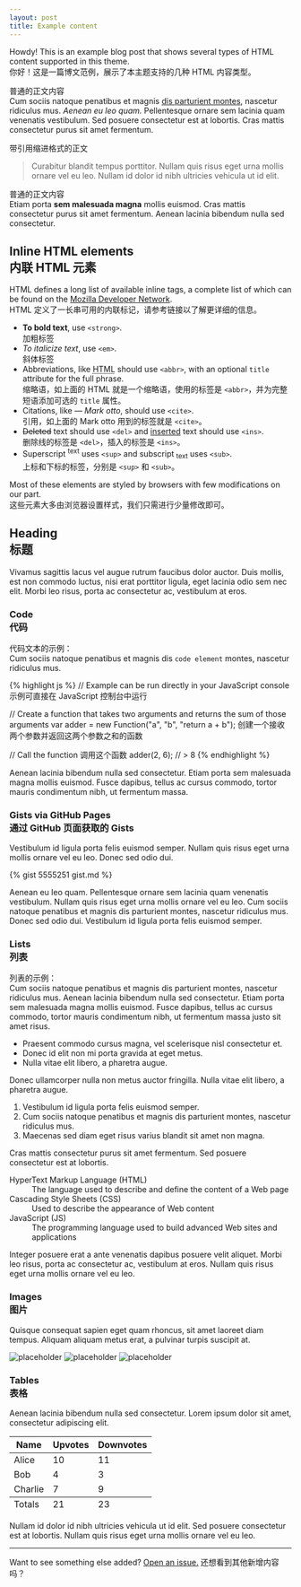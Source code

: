 ```yaml
---
layout: post
title: Example content
---
```



<div class="message">
  Howdy! This is an example blog post that shows several types of HTML content supported in this theme.<br>
  你好！这是一篇博文范例，展示了本主题支持的几种 HTML 内容类型。

</div>

普通的正文内容<br>
Cum sociis natoque penatibus et magnis <a href="#">dis parturient montes</a>, nascetur ridiculus mus. *Aenean eu leo quam.* Pellentesque ornare sem lacinia quam venenatis vestibulum. Sed posuere consectetur est at lobortis. Cras mattis consectetur purus sit amet fermentum.

带引用缩进格式的正文<br>
> Curabitur blandit tempus porttitor. Nullam quis risus eget urna mollis ornare vel eu leo. Nullam id dolor id nibh ultricies vehicula ut id elit.

普通的正文内容<br>
Etiam porta **sem malesuada magna** mollis euismod. Cras mattis consectetur purus sit amet fermentum. Aenean lacinia bibendum nulla sed consectetur.

## Inline HTML elements<br>内联 HTML 元素

HTML defines a long list of available inline tags, a complete list of which can be found on the [Mozilla Developer Network](https://developer.mozilla.org/en-US/docs/Web/HTML/Element).<br>
HTML 定义了一长串可用的内联标记，请参考链接以了解更详细的信息。


- **To bold text**, use `<strong>`. <br>加粗标签
- *To italicize text*, use `<em>`. <br>斜体标签
- Abbreviations, like <abbr title="HyperText Markup Langage">HTML</abbr> should use `<abbr>`, with an optional `title` attribute for the full phrase.<br>
缩略语，如上面的 HTML 就是一个缩略语，使用的标签是 `<abbr>`，并为完整短语添加可选的 `title` 属性。
- Citations, like <cite>&mdash; Mark otto</cite>, should use `<cite>`.<br>引用，如上面的 Mark otto 用到的标签就是 `<cite>`。
- <del>Deleted</del> text should use `<del>` and <ins>inserted</ins> text should use `<ins>`.<br>删除线的标签是 `<del>`，插入的标签是 `<ins>`。
- Superscript <sup>text</sup> uses `<sup>` and subscript <sub>text</sub> uses `<sub>`.<br>上标和下标的标签，分别是 `<sup>` 和 `<sub>`。
 
Most of these elements are styled by browsers with few modifications on our part.<br>
这些元素大多由浏览器设置样式，我们只需进行少量修改即可。

## Heading <br> 标题

Vivamus sagittis lacus vel augue rutrum faucibus dolor auctor. Duis mollis, est non commodo luctus, nisi erat porttitor ligula, eget lacinia odio sem nec elit. Morbi leo risus, porta ac consectetur ac, vestibulum at eros.

### Code <br> 代码

代码文本的示例：<br>
Cum sociis natoque penatibus et magnis dis `code element` montes, nascetur ridiculus mus.

{% highlight js %}
// Example can be run directly in your JavaScript console
示例可直接在 JavaScript 控制台中运行

// Create a function that takes two arguments and returns the sum of those arguments
var adder = new Function("a", "b", "return a + b");
创建一个接收两个参数并返回这两个参数之和的函数

// Call the function 调用这个函数
adder(2, 6);
// > 8
{% endhighlight %}

Aenean lacinia bibendum nulla sed consectetur. Etiam porta sem malesuada magna mollis euismod. Fusce dapibus, tellus ac cursus commodo, tortor mauris condimentum nibh, ut fermentum massa.

### Gists via GitHub Pages <br>通过 GitHub 页面获取的 Gists

Vestibulum id ligula porta felis euismod semper. Nullam quis risus eget urna mollis ornare vel eu leo. Donec sed odio dui.

{% gist 5555251 gist.md %}

Aenean eu leo quam. Pellentesque ornare sem lacinia quam venenatis vestibulum. Nullam quis risus eget urna mollis ornare vel eu leo. Cum sociis natoque penatibus et magnis dis parturient montes, nascetur ridiculus mus. Donec sed odio dui. Vestibulum id ligula porta felis euismod semper.

### Lists <br> 列表

列表的示例：<br>
Cum sociis natoque penatibus et magnis dis parturient montes, nascetur ridiculus mus. Aenean lacinia bibendum nulla sed consectetur. Etiam porta sem malesuada magna mollis euismod. Fusce dapibus, tellus ac cursus commodo, tortor mauris condimentum nibh, ut fermentum massa justo sit amet risus.

* Praesent commodo cursus magna, vel scelerisque nisl consectetur et.
* Donec id elit non mi porta gravida at eget metus.
* Nulla vitae elit libero, a pharetra augue.

Donec ullamcorper nulla non metus auctor fringilla. Nulla vitae elit libero, a pharetra augue.

1. Vestibulum id ligula porta felis euismod semper.
2. Cum sociis natoque penatibus et magnis dis parturient montes, nascetur ridiculus mus.
3. Maecenas sed diam eget risus varius blandit sit amet non magna.

Cras mattis consectetur purus sit amet fermentum. Sed posuere consectetur est at lobortis.

<dl>
  <dt>HyperText Markup Language (HTML)</dt>
  <dd>The language used to describe and define the content of a Web page</dd>

  <dt>Cascading Style Sheets (CSS)</dt>
  <dd>Used to describe the appearance of Web content</dd>

  <dt>JavaScript (JS)</dt>
  <dd>The programming language used to build advanced Web sites and applications</dd>
</dl>

Integer posuere erat a ante venenatis dapibus posuere velit aliquet. Morbi leo risus, porta ac consectetur ac, vestibulum at eros. Nullam quis risus eget urna mollis ornare vel eu leo.

### Images <br>图片

Quisque consequat sapien eget quam rhoncus, sit amet laoreet diam tempus. Aliquam aliquam metus erat, a pulvinar turpis suscipit at.

![placeholder](https://placehold.it/800x400 "Large example image")
![placeholder](https://placehold.it/400x200 "Medium example image")
![placeholder](https://placehold.it/200x200 "Small example image")

### Tables <br> 表格

Aenean lacinia bibendum nulla sed consectetur. Lorem ipsum dolor sit amet, consectetur adipiscing elit.

<table>
  <thead>
    <tr>
      <th>Name</th>
      <th>Upvotes</th>
      <th>Downvotes</th>
    </tr>
  </thead>
  <tfoot>
    <tr>
      <td>Totals</td>
      <td>21</td>
      <td>23</td>
    </tr>
  </tfoot>
  <tbody>
    <tr>
      <td>Alice</td>
      <td>10</td>
      <td>11</td>
    </tr>
    <tr>
      <td>Bob</td>
      <td>4</td>
      <td>3</td>
    </tr>
    <tr>
      <td>Charlie</td>
      <td>7</td>
      <td>9</td>
    </tr>
  </tbody>
</table>

Nullam id dolor id nibh ultricies vehicula ut id elit. Sed posuere consectetur est at lobortis. Nullam quis risus eget urna mollis ornare vel eu leo.

-----

Want to see something else added? <a href="https://github.com/poole/poole/issues/new">Open an issue.</a>
还想看到其他新增内容吗？